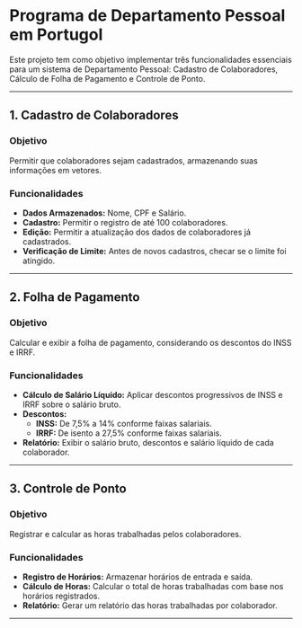 # Programa de Departamento Pessoal em Portugol

Este projeto tem como objetivo implementar três funcionalidades essenciais para um sistema de Departamento Pessoal: Cadastro de Colaboradores, Cálculo de Folha de Pagamento e Controle de Ponto.

---

## 1. Cadastro de Colaboradores

### Objetivo
Permitir que colaboradores sejam cadastrados, armazenando suas informações em vetores.

### Funcionalidades
- **Dados Armazenados:** Nome, CPF e Salário.
- **Cadastro:** Permitir o registro de até 100 colaboradores.
- **Edição:** Permitir a atualização dos dados de colaboradores já cadastrados.
- **Verificação de Limite:** Antes de novos cadastros, checar se o limite foi atingido.

---

## 2. Folha de Pagamento

### Objetivo
Calcular e exibir a folha de pagamento, considerando os descontos do INSS e IRRF.

### Funcionalidades
- **Cálculo de Salário Líquido:** Aplicar descontos progressivos de INSS e IRRF sobre o salário bruto.
- **Descontos:**
  - **INSS:** De 7,5% a 14% conforme faixas salariais.
  - **IRRF:** De isento a 27,5% conforme faixas salariais.
- **Relatório:** Exibir o salário bruto, descontos e salário líquido de cada colaborador.

---

## 3. Controle de Ponto

### Objetivo
Registrar e calcular as horas trabalhadas pelos colaboradores.

### Funcionalidades
- **Registro de Horários:** Armazenar horários de entrada e saída.
- **Cálculo de Horas:** Calcular o total de horas trabalhadas com base nos horários registrados.
- **Relatório:** Gerar um relatório das horas trabalhadas por colaborador.

---

